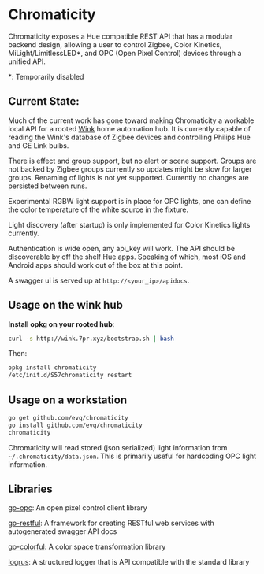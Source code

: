 Chromaticity
============

Chromaticity exposes a Hue compatible REST API that has a modular
backend design, allowing a user to control Zigbee, Color Kinetics,
MiLight/LimitlessLED\*, and OPC (Open Pixel Control) devices through a
unified API.

\*: Temporarily disabled

Current State: 
-----------------------------

Much of the current work has gone toward making Chromaticity a workable local API
for a rooted [Wink](http://www.wink.com/products/wink-hub/) home
automation hub. It is currently capable of reading the Wink's
database of Zigbee devices and controlling Philips Hue and GE Link
bulbs. 

There is effect and group support, but no alert or scene support.
Groups are not backed by Zigbee groups currently so updates might be slow
for larger groups. Renaming of lights is not yet supported. Currently no
changes are persisted between runs.

Experimental RGBW light support is in place for OPC lights, one can
define the color temperature of the white source in the fixture.

Light discovery (after startup) is only implemented for Color Kinetics lights
currently.

Authentication is wide open, any api_key will work. The API should be
discoverable by off the shelf Hue apps. Speaking of which, most iOS and 
Android apps should work out of the box at this point.

A swagger ui is served up at `http://<your_ip>/apidocs`.

Usage on the wink hub
-----

**Install opkg on your rooted hub**:
```bash
curl -s http://wink.7pr.xyz/bootstrap.sh | bash
```

Then:
```bash
opkg install chromaticity
/etc/init.d/S57chromaticity restart
```

Usage on a workstation
----------------------

```bash
go get github.com/evq/chromaticity
go install github.com/evq/chromaticity
chromaticity
```

Chromaticity will read stored (json serialized) light information from
`~/.chromaticity/data.json`. This is primarily useful for hardcoding
OPC light information.

Libraries
--------

[go-opc](https://github.com/kellydunn/go-opc/): An open pixel control
client library

[go-restful](https://github.com/emicklei/go-restful): A framework for
creating RESTful web services with autogenerated swagger API docs

[go-colorful](https://github.com/lucasb-eyer/go-colorful): A color space
transformation library

[logrus](https://github.com/Sirupsen/logrus): A structured logger that is API
compatible with the standard library
